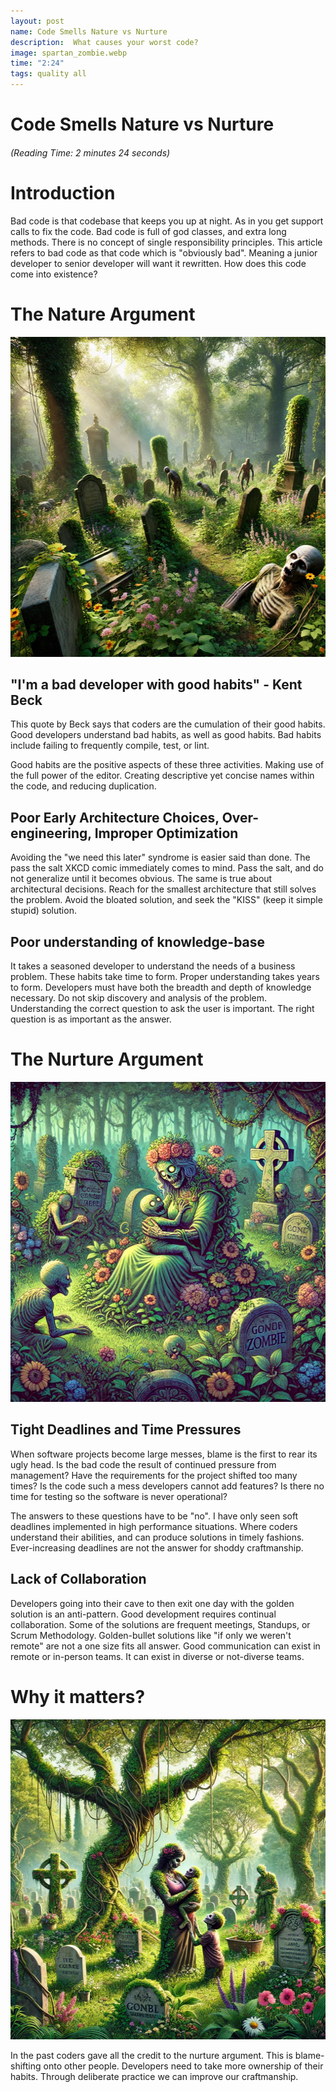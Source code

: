 ```yaml
---
layout: post
name: Code Smells Nature vs Nurture
description:  What causes your worst code?
image: spartan_zombie.webp
time: "2:24"
tags: quality all
---
```


<div class="w-full text-center">
    <h1>Code Smells Nature vs Nurture</h1>
    <h6>(Reading Time: 2 minutes 24 seconds)</h6>
</div>

# Introduction

Bad code is that codebase that keeps you up at night. As in you get support calls to fix the code. Bad code is full of 
god classes, and extra long methods. There is no concept of single responsibility principles. This article refers to bad 
code as that code which is "obviously bad". Meaning a junior developer to senior developer will want it rewritten. How 
does this code come into existence?

# The Nature Argument

<p align="center" width="100%">
    <img src="/assets/images/naturistic_graveyard.webp"  alt="Naturistic Zombie Graveyard" height="512" width="512" />
</p>  

## "I'm a bad developer with good habits" - Kent Beck

This quote by Beck says that coders are the cumulation of their good habits. Good developers understand bad habits, as 
well as good habits. Bad habits include failing to frequently compile, test, or lint.

Good habits are the positive aspects of these three activities. Making use of the full power of the editor. Creating 
descriptive yet concise names within the code, and reducing duplication.

## Poor Early Architecture Choices, Over-engineering, Improper Optimization

Avoiding the "we need this later" syndrome is easier said than done. The pass the salt XKCD comic immediately comes to 
mind. Pass the salt, and do not generalize until it becomes  obvious. The same is true about architectural decisions. 
Reach for the smallest architecture that still solves the problem. Avoid the bloated solution, and seek the "KISS" 
(keep it simple stupid) solution.

## Poor understanding of knowledge-base

It takes a seasoned developer to understand the needs of a business problem. These habits take time to form. Proper 
understanding takes years to form. Developers must have both the breadth and depth of knowledge necessary. Do not skip 
discovery and analysis of the problem. Understanding the correct question to ask the user is important. The right 
question is as important as the answer.

# The Nurture Argument

<p align="center" width="100%">
    <img src="/assets/images/nurture_graveyard_zombie.webp"  alt="Nurture Zombie" height="512" width="512" />
</p>  

## Tight Deadlines and Time Pressures

When software projects become large messes, blame is the first to rear its ugly head. Is the bad code the result of 
continued pressure from management? Have the requirements for the project shifted too many times? Is the code such a 
mess developers cannot add features? Is there no time for testing so the software is never operational?

The answers to these questions have to be  "no". I have only seen soft deadlines implemented in high performance 
situations. Where coders understand their abilities, and can produce solutions in timely fashions. Ever-increasing 
deadlines are not the answer for shoddy craftmanship.

## Lack of Collaboration

Developers going into their cave to then exit one day with the golden solution is an anti-pattern. Good development 
requires continual collaboration. Some of the solutions are frequent meetings, Standups, or Scrum Methodology. Golden-bullet 
solutions like "if only we weren't remote" are not a one size fits all answer. Good communication can exist in remote or 
in-person teams. It can exist in diverse or not-diverse teams.

# Why it matters?

<p align="center" width="100%">
    <img src="/assets/images/nature_nurture_graveyard_zombie.webp"  alt="Nature And Nurture Zombie" height="512" width="512" />
</p>  

In the past coders gave all the credit to the nurture argument. This is blame-shifting onto other people. Developers 
need to take more ownership of their habits. Through deliberate practice we can improve our craftmanship.